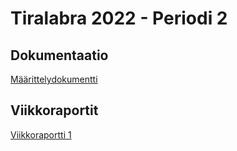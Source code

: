 # Tiralabra 2022 - Periodi 2

## Dokumentaatio

[Määrittelydokumentti](https://github.com/maijams/tiralabra/blob/main/dokumentaatio/maarittelydokumentti.md)


## Viikkoraportit

[Viikkoraportti 1](https://github.com/maijams/tiralabra/blob/main/dokumentaatio/viikkoraportit/viikko1.md)
